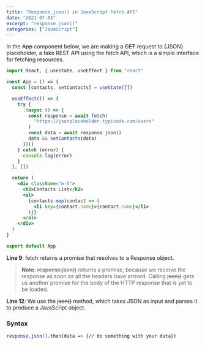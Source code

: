 ```yaml
---
title: "Response.json() in JavaScript Fetch API"
date: "2021-07-05"
excerpt: "response.json()"
categories: ["JavaScript"]
---
```


In the ~~App~~ component below, we are making a ~~GET~~ request to {JSON} placeholder, a fake REST API using the fetch API, which is a simple interface for fetching resources.

```jsx {numberLines, 9-9, 12-12}
import React, { useState, useEffect } from "react"

const App = () => {
  const [contacts, setContacts] = useState([])

  useEffect(() => {
    try {
      ;(async () => {
        const response = await fetch(
          "https://jsonplaceholder.typicode.com/users"
        )
        const data = await response.json()
        data && setContacts(data)
      })()
    } catch (error) {
      console.log(error)
    }
  }, [])

  return (
    <div className="m-5">
      <h2>Contacts List</h2>
      <ul>
        {contacts.map(contact => (
          <li key={contact.name}>{contact.name}</li>
        ))}
      </ul>
    </div>
  )
}

export default App
```

**Line 9**: fetch returns a promise that resolves to a Response object.

> **Note**: ~~response.json()~~ returns a promise, because we receive the response as soon as all the headers have arrived. Calling ~~json()~~ gets us another promise for the body of the HTTP response that is yet to be loaded.

**Line 12**: We use the ~~json()~~ method, which takes JSON as input and parses it to produce a JavaScript object.

### Syntax

```sh
response.json().then(data => {// do something with your data})
```
